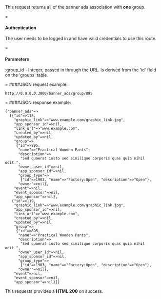 <!-- --- title: GET /banner_ads/group/:group_id -->

This request returns all of the banner ads association with **one** group.

=
#### Authentication

The user needs to be logged in and have valid credentials to use this route.

=
#### Parameters

:group_id - Integer, passed in through the URL. Is derived from the 'id' field on the 'groups' table.

=
####JSON request example:
```
http://0.0.0.0:3000/banner_ads/group/895
```

=
####JSON response example:

```
{"banner_ads"=>
  [{"id"=>118,
    "graphic_link"=>"www.example.com/graphic_link.jpg",
    "app_sponsor_id"=>nil,
    "link_url"=>"www.example.com",
    "created_by"=>nil,
    "updated_by"=>nil,
    "group"=>
     {"id"=>895,
      "name"=>"Practical Wooden Pants",
      "description"=>
       "Sed quaerat iusto sed similique corporis quas quia nihil odit.",
      "owner_user_id"=>nil,
      "app_sponsor_id"=>nil,
      "group_type"=>
       {"id"=>1903, "name"=>"Factory:Open", "description"=>"Open"},
      "owner"=>nil},
    "event"=>nil,
    "event_sponsor"=>nil,
    "app_sponsor"=>nil},
   {"id"=>119,
    "graphic_link"=>"www.example.com/graphic_link.jpg",
    "app_sponsor_id"=>nil,
    "link_url"=>"www.example.com",
    "created_by"=>nil,
    "updated_by"=>nil,
    "group"=>
     {"id"=>895,
      "name"=>"Practical Wooden Pants",
      "description"=>
       "Sed quaerat iusto sed similique corporis quas quia nihil odit.",
      "owner_user_id"=>nil,
      "app_sponsor_id"=>nil,
      "group_type"=>
       {"id"=>1903, "name"=>"Factory:Open", "description"=>"Open"},
      "owner"=>nil},
    "event"=>nil,
    "event_sponsor"=>nil,
    "app_sponsor"=>nil}]}
```

This requests provides a <strong>HTML 200</strong> on success.